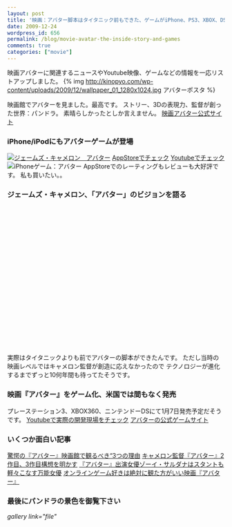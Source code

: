 ```yaml
---
layout: post
title: '映画：アバター脚本はタイタニック前もできた、ゲームがiPhone、PS3、XBOX、DSに登場'
date: 2009-12-24
wordpress_id: 656
permalink: /blog/movie-avatar-the-inside-story-and-games
comments: true
categories: ["movie"]
---
```

映画アバターに関連するニュースやYoutube映像、ゲームなどの情報を一応リストアップしました。
{% img http://kinopyo.com/wp-content/uploads/2009/12/wallpaper_01_1280x1024.jpg アバターポスタ %}

映画館でアバターを見ました。最高です。
ストリー、3Dの表現力、監督が創った世界：パンドラ。
素晴らしかったとしか言えません。
[映画アバター公式サイト](http://microsites2.foxinternational.com/jp/avatar/)

### iPhone/iPodにもアバターゲームが登場
<a href="http://click.linksynergy.com/fs-bin/stat?id=tQ0EdYjdamw&offerid=94348&type=3&subid=0&tmpid=2192&RD_PARM1=http%253A%252F%252Fitunes.apple.com%252Fjp%252Fapp%252Fid343687281%253Fmt%253D8%2526uo%253D6%2526partnerId%253D30" target="itunes_store"><img alt="ジェームズ・キャメロン　アバター " src="http://a1.phobos.apple.com/us/r1000/017/Purple/07/ad/bf/mzl.qhbrhmbb.175x175-75.jpg" /></a>
<a href="http://click.linksynergy.com/fs-bin/stat?id=tQ0EdYjdamw&offerid=94348&type=3&subid=0&tmpid=2192&RD_PARM1=http%253A%252F%252Fitunes.apple.com%252Fjp%252Fapp%252Fid343687281%253Fmt%253D8%2526uo%253D6%2526partnerId%253D30" target="itunes_store">AppStoreでチェック</a>
[Youtubeでチェック](http://www.youtube.com/watch?v=73XttXv11io)
<img src="http://a1.phobos.apple.com/us/r1000/057/Purple/98/e9/33/mzl.zkolxplp.480x480-75.jpg" alt="iPhoneゲーム：アバター" />
AppStoreでのレーティングもレビューも大好評です。
私も買いたい。。

### ジェームズ・キャメロン、「アバター」のビジョンを語る
<object width="560" height="340"><param name="movie" value="http://www.youtube.com/v/LYoOFm-RoH4&hl=en_US&fs=1&"></param><param name="allowFullScreen" value="true"></param><param name="allowscriptaccess" value="always"></param><embed src="http://www.youtube.com/v/LYoOFm-RoH4&hl=en_US&fs=1&" type="application/x-shockwave-flash" allowscriptaccess="always" allowfullscreen="true" width="560" height="340"></embed></object>
実際はタイタニックよりも前でアバターの脚本ができたんです。
ただし当時の映画レベルではキャメロン監督が創造に応えなかったので
テクノロジーが進化するまでずっと10何年間も待ってたそうです。

### 映画『アバター』をゲーム化、米国では間もなく発売
プレーステーション3、XBOX360、ニンテンドーDSにて1月7日発売予定だそうです。
[Youtubeで実際の開発現場をチェック](http://www.youtube.com/watch?v=i5jzSM4ihtE)
[アバターの公式ゲームサイト](http://avatargame.us.ubi.com/)

### いくつか面白い記事
[驚愕の『アバター』映画館で観るべき“3つの理由](http://news.walkerplus.com/2009/1222/11/)
[キャメロン監督『アバター』2作目、3作目構想を明かす](http://news.walkerplus.com/2009/1222/3/)
[『アバター』出演女優ゾーイ・サルダナはスタントも軽々こなす万能女優](http://news.walkerplus.com/2009/1223/8/)
[オンラインゲーム好きは絶対に観た方がいい映画『アバター』](http://getnews.jp/archives/40882)

### 最後にパンドラの景色を御覧下さい
*gallery link="file"*
